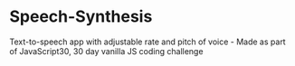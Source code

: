 # Speech-Synthesis
Text-to-speech app with adjustable rate and pitch of voice - Made as part of JavaScript30, 30 day vanilla JS coding challenge
